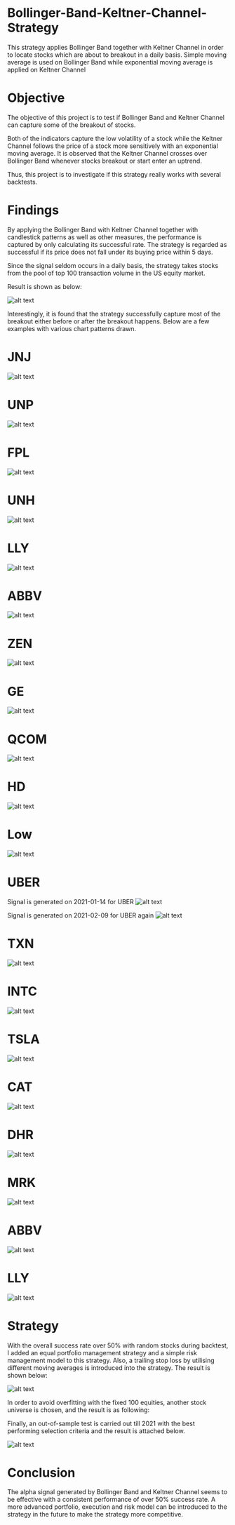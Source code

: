 # Bollinger-Band-Keltner-Channel-Strategy
This strategy applies Bollinger Band together with Keltner Channel in order to locate stocks which are about to breakout in a daily basis. Simple moving average is used on Bollinger Band while exponential moving average is applied on Keltner Channel 

# Objective
The objective of this project is to test if Bollinger Band and Keltner Channel can capture some of the breakout of stocks. 

Both of the indicators capture the low volatility of a stock while the Keltner Channel follows the price of a stock more sensitively with an exponential moving average. It is observed that the Keltner Channel crosses over Bollinger Band whenever stocks breakout or start enter an uptrend. 

Thus, this project is to investigate if this strategy really works with several backtests. 

# Findings
By applying the Bollinger Band with Keltner Channel  together with candlestick patterns as well as other measures, the performance is captured by only calculating its successful rate. The strategy is regarded as successful if its price does not fall under its buying price within 5 days.

Since the signal seldom occurs in a daily basis, the strategy takes stocks from the pool of top 100 transaction volume in the US equity market.

Result is shown as below:

![alt text](https://github.com/kelvonlys/Bollinger-Band-Keltner-Channel-Strategy/blob/main/alpha.png)

Interestingly, it is found that the strategy successfully capture most of the breakout either before or after the breakout happens. Below are a few examples with various chart patterns drawn.

<!-- Break Previous Top -->

# JNJ
![alt text](https://github.com/kelvonlys/Bollinger-Band-Keltner-Channel-Strategy/blob/main/JNJ.png)

# UNP
![alt text](https://github.com/kelvonlys/Bollinger-Band-Keltner-Channel-Strategy/blob/main/UNP.png)

# FPL
![alt text](https://github.com/kelvonlys/Bollinger-Band-Keltner-Channel-Strategy/blob/main/FPL.png)

# UNH
![alt text](https://github.com/kelvonlys/Bollinger-Band-Keltner-Channel-Strategy/blob/main/UNH.png)

# LLY
![alt text](https://github.com/kelvonlys/Bollinger-Band-Keltner-Channel-Strategy/blob/main/LLY_top.png)

# ABBV
![alt text](https://github.com/kelvonlys/Bollinger-Band-Keltner-Channel-Strategy/blob/main/ABBV_top.png)

# ZEN
![alt text](https://github.com/kelvonlys/Bollinger-Band-Keltner-Channel-Strategy/blob/main/ZEN_top.png)

# GE
![alt text](https://github.com/kelvonlys/Bollinger-Band-Keltner-Channel-Strategy/blob/main/GE.png)

# QCOM
![alt text](https://github.com/kelvonlys/Bollinger-Band-Keltner-Channel-Strategy/blob/main/QCOM.png)

# HD
![alt text](https://github.com/kelvonlys/Bollinger-Band-Keltner-Channel-Strategy/blob/main/HD.png)

# Low
![alt text](https://github.com/kelvonlys/Bollinger-Band-Keltner-Channel-Strategy/blob/main/Low.png)



# UBER

Signal is generated on 2021-01-14 for UBER
![alt text](https://github.com/kelvonlys/Bollinger-Band-Keltner-Channel-Strategy/blob/main/UBER_20210114.png)


Signal is generated on 2021-02-09 for UBER again
![alt text](https://github.com/kelvonlys/Bollinger-Band-Keltner-Channel-Strategy/blob/main/UBER_20210209.png)

# TXN
![alt text](https://github.com/kelvonlys/Bollinger-Band-Keltner-Channel-Strategy/blob/main/TXN.png)

<!-- Break Price Channel Top -->

# INTC
![alt text](https://github.com/kelvonlys/Bollinger-Band-Keltner-Channel-Strategy/blob/main/Intel.png)

# TSLA
![alt text](https://github.com/kelvonlys/Bollinger-Band-Keltner-Channel-Strategy/blob/main/TSLA.png)

# CAT
![alt text](https://github.com/kelvonlys/Bollinger-Band-Keltner-Channel-Strategy/blob/main/CAT.png)

# DHR
![alt text](https://github.com/kelvonlys/Bollinger-Band-Keltner-Channel-Strategy/blob/main/DHR.png)

# MRK
![alt text](https://github.com/kelvonlys/Bollinger-Band-Keltner-Channel-Strategy/blob/main/MRK.png)



# ABBV
![alt text](https://github.com/kelvonlys/Bollinger-Band-Keltner-Channel-Strategy/blob/main/ABBV.png)

# LLY
![alt text](https://github.com/kelvonlys/Bollinger-Band-Keltner-Channel-Strategy/blob/main/LLY.png)




# Strategy
With the overall success rate over 50% with random stocks during backtest, I added an equal portfolio management strategy and a simple risk management model to this strategy. Also, a trailing stop loss by utilising different moving averages is introduced into the strategy. The result is shown below:

![alt text](https://github.com/kelvonlys/Bollinger-Band-Keltner-Channel-Strategy/blob/main/Backtest.png)

In order to avoid overfitting with the fixed 100 equities, another stock universe is chosen, and the result is as following:


Finally, an out-of-sample test is carried out till 2021 with the best performing selection criteria and the result is attached below.

![alt text](https://github.com/kelvonlys/Bollinger-Band-Keltner-Channel-Strategy/blob/main/Out-of-sample%20test.png)


# Conclusion
The alpha signal generated by Bollinger Band and Keltner Channel seems to be effective with a consistent performance of over 50% success rate. A more advanced portfolio, execution and risk model can be introduced to the strategy in the future to make the strategy more competitive.




